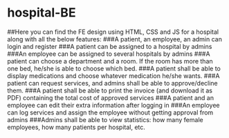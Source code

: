 # hospital-BE
##Here you can find the FE design using HTML, CSS and JS for a hospital along with all the below features:
###A patient, an employee, an admin can login and register
###A patient can be assigned to a hospital by admins
###An employee can be assigned to several hospitals by admins
###A patient can choose a department and a room. If the room has more than one bed, he/she is able to choose which bed. 
###A patient shall be able to display medications and choose whatever medication he/she wants. 
###A patient can request services, and admins shall be able to approve/decline them. 
###A patient shall be able to print the invoice (and download it as PDF) containing the total cost of approved services
###A patient and an employee can edit their extra information after logging in
###An employee can log services and assign the employee without getting approval from admins 
###Admins shall be able to view statistics: how many female employees, how many patients per hospital, etc. 
